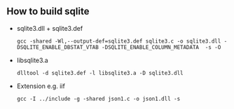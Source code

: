 ## How to build sqlite
  
  * sqlite3.dll + sqlite3.def
    ```
    gcc -shared -Wl,--output-def=sqlite3.def sqlite3.c -o sqlite3.dll -DSQLITE_ENABLE_DBSTAT_VTAB -DSQLITE_ENABLE_COLUMN_METADATA  -s -O
    ```

 * libsqlite3.a
    ```
    dlltool -d sqlite3.def -l libsqlite3.a -D sqlite3.dll
    ```

 * Extension e.g. iif
    ```
    gcc -I ../include -g -shared json1.c -o json1.dll -s
    ```